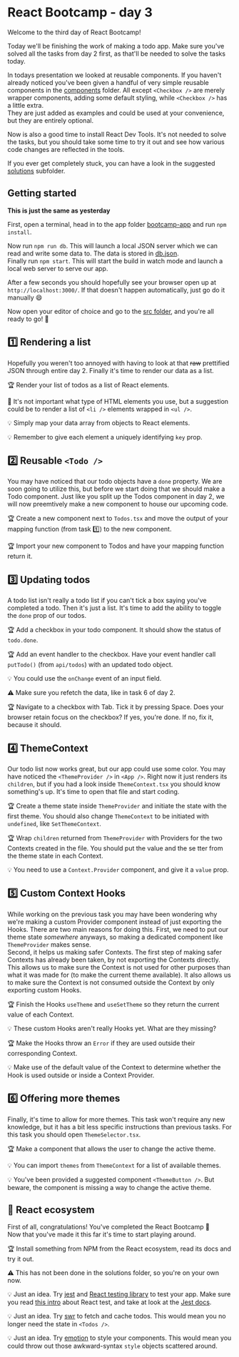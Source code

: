 # React Bootcamp - day 3

Welcome to the third day of React Bootcamp!

Today we'll be finishing the work of making a todo app. Make sure you've solved all the tasks from day 2 first, as that'll be needed to solve the tasks today.

In todays presentation we looked at reusable components. If you haven't already noticed you've been given a handful of very simple reusable components in the [components](./bootcamp-app/src/components) folder. All except `<Checkbox />` are merely wrapper components, adding some default styling, while `<Checkbox />` has a little extra.\
They are just added as examples and could be used at your convenience, but they are entirely optional.

Now is also a good time to install React Dev Tools. It's not needed to solve the tasks, but you should take some time to try it out and see how various code changes are reflected in the tools.

If you ever get completely stuck, you can have a look in the suggested [solutions](./bootcamp-app/solutions) subfolder.

## Getting started

**This is just the same as yesterday**

First, open a terminal, head in to the app folder [bootcamp-app](./bootcamp-app) and run `npm install`.

Now run `npm run db`. This will launch a local JSON server which we can read and write some data to. The data is stored in [db.json](./bootcamp-app/db.json).\
Finally run `npm start`. This will start the build in watch mode and launch a local web server to serve our app.

After a few seconds you should hopefully see your browser open up at `http://localhost:3000/`. If that doesn't happen automatically, just go do it manually :smile: 

Now open your editor of choice and go to the [src folder](./bootcamp-app/src), and you're all ready to go! :rocket:

## :one: Rendering a list

Hopefully you weren't too annoyed with having to look at that ~~raw~~ prettified JSON through entire day 2. Finally it's time to render our data as a list.

:trophy: Render your list of todos as a list of React elements.

:memo: It's not important what type of HTML elements you use, but a suggestion could be to render a list of `<li />` elements wrapped in `<ul />`.

:bulb: Simply map your data array from objects to React elements.

:bulb: Remember to give each element a uniquely identifying `key` prop.

## :two: Reusable `<Todo />`

You may have noticed that our todo objects have a `done` property. We are soon going to utilize this, but before we start doing that we should make a Todo component. Just like you split up the Todos component in day 2, we will now preemtively make a new component to house our upcoming code.

:trophy: Create a new component next to `Todos.tsx` and move the output of your mapping function (from task :one:) to the new component.

:trophy: Import your new component to Todos and have your mapping function return it.

## :three: Updating todos

A todo list isn't really a todo list if you can't tick a box saying you've completed a todo. Then it's just a list. It's time to add the ability to toggle the `done` prop of our todos.

:trophy: Add a checkbox in your todo component. It should show the status of `todo.done`.

:trophy: Add an event handler to the checkbox. Have your event handler call `putTodo()` (from `api/todos`) with an updated todo object.

:bulb: You could use the `onChange` event of an input field.

:warning: Make sure you refetch the data, like in task 6 of day 2.

:trophy: Navigate to a checkbox with Tab. Tick it by pressing Space. Does your browser retain focus on the checkbox? If yes, you're done. If no, fix it, because it should.

## :four: ThemeContext

Our todo list now works great, but our app could use some color. You may have noticed the `<ThemeProvider />` in `<App />`. Right now it just renders its `children`, but if you had a look inside `ThemeContext.tsx` you should know something's up. It's time to open that file and start coding.

:trophy: Create a theme state inside `ThemeProvider` and initiate the state with the first theme. You should also change `ThemeContext` to be initiated with `undefined`, like `SetThemeContext`.

:trophy: Wrap `children` returned from `ThemeProvider` with Providers for the two Contexts created in the file. You should put the value and the se tter from the theme state in each Context.

:bulb: You need to use a `Context.Provider` component, and give it a `value` prop.

## :five: Custom Context Hooks

While working on the previous task you may have been wondering why we're making a custom Provider component instead of just exporting the Hooks. There are two main reasons for doing this.
First, we need to put our theme state _somewhere_ anyways, so making a dedicated component like `ThemeProvider` makes sense.\
Second, it helps us making safer Contexts. The first step of making safer Contexts has already been taken, by not exporting the Contexts directly. This allows us to make sure the Context is not used for other purposes than what it was made for (to make the current theme available). It also allows us to make sure the Context is not consumed outside the Context by only exporting custom Hooks.

:trophy: Finish the Hooks `useTheme` and `useSetTheme` so they return the current value of each Context.

:bulb: These custom Hooks aren't really Hooks yet. What are they missing?

:trophy: Make the Hooks throw an `Error` if they are used outside their corresponding Context.

:bulb: Make use of the default value of the Context to determine whether the Hook is used outside or inside a Context Provider.

## :six: Offering more themes

Finally, it's time to allow for more themes. This task won't require any new knowledge, but it has a bit less specific instructions than previous tasks. For this task you should open `ThemeSelector.tsx`.

:trophy: Make a component that allows the user to change the active theme.

:bulb: You can import `themes` from `ThemeContext` for a list of available themes.

:bulb: You've been provided a suggested component `<ThemeButton />`. But beware, the component is missing a way to change the active theme.

## :100: React ecosystem

First of all, congratulations! You've completed the React Bootcamp :clap:\
Now that you've made it this far it's time to start playing around.

:trophy: Install something from NPM from the React ecosystem, read its docs and try it out.

:warning: This has not been done in the solutions folder, so you're on your own now.

:bulb: Just an idea. Try [jest](https://www.npmjs.com/package/jest) and [React testing library](https://www.npmjs.com/package/@testing-library/react) to test your app. Make sure you read [this intro](https://testing-library.com/docs/react-testing-library/intro/) about React test, and take at look at the [Jest docs](https://jestjs.io/docs/getting-started).

:bulb: Just an idea. Try [swr](https://www.npmjs.com/package/swr) to fetch and cache todos. This would mean you no longer need the state in `<Todos />`.

:bulb: Just an idea. Try [emotion](https://www.npmjs.com/package/@emotion/react) to style your components. This would mean you could throw out those awkward-syntax `style` objects scattered around.